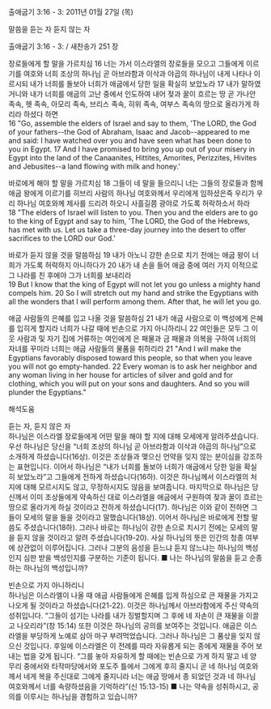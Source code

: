 출애굽기 3:16 - 3: 
2011년 01월 27일 (목)

말씀을 듣는 자 듣지 않는 자



출애굽기 3:16 - 3: / 새찬송가 251 장


장로들에게 할 말을 가르치심
16 너는 가서 이스라엘의 장로들을 모으고 그들에게 이르기를 여호와 너희 조상의 하나님 곧 아브라함과 이삭과 야곱의 하나님이 내게 나타나 이르시되 내가 너희를 돌보아 너희가 애굽에서 당한 일을 확실히 보았노라 17 내가 말하였거니와 내가 너희를 애굽의 고난 중에서 인도하여 내어 젖과 꿀이 흐르는 땅 곧 가나안 족속, 헷 족속, 아모리 족속, 브리스 족속, 히위 족속, 여부스 족속의 땅으로 올라가게 하리라 하셨다 하면  
16 "Go, assemble the elders of Israel and say to them, 'The LORD, the God of your fathers--the God of Abraham, Isaac and Jacob--appeared to me and said: I have watched over you and have seen what has been done to you in Egypt. 17 And I have promised to bring you up out of your misery in Egypt into the land of the Canaanites, Hittites, Amorites, Perizzites, Hivites and Jebusites--a land flowing with milk and honey.' 

바로에게 해야 할 말을 가르치심
18 그들이 네 말을 들으리니 너는 그들의 장로들과 함께 애굽 왕에게 이르기를 히브리 사람의 하나님 여호와께서 우리에게 임하셨은즉 우리가 우리 하나님 여호와께 제사를 드리려 하오니 사흘길쯤 광야로 가도록 허락하소서 하라  
18 "The elders of Israel will listen to you. Then you and the elders are to go to the king of Egypt and say to him, 'The LORD, the God of the Hebrews, has met with us. Let us take a three-day journey into the desert to offer sacrifices to the LORD our God.' 

바로가 듣지 않을 것을 말씀하심
19 내가 아노니 강한 손으로 치기 전에는 애굽 왕이 너희가 가도록 허락하지 아니하다가 20 내가 내 손을 들어 애굽 중에 여러 가지 이적으로 그 나라를 친 후에야 그가 너희를 보내리라  
19 But I know that the king of Egypt will not let you go unless a mighty hand compels him. 20 So I will stretch out my hand and strike the Egyptians with all the wonders that I will perform among them. After that, he will let you go. 

애굽 사람들의 은혜를 입고 나올 것을 말씀하심
21 내가 애굽 사람으로 이 백성에게 은혜를 입히게 할지라 너희가 나갈 때에 빈손으로 가지 아니하리니 22 여인들은 모두 그 이웃 사람과 및 자기 집에 거류하는 여인에게 은 패물과 금 패물과 의복을 구하여 너희의 자녀를 꾸미라 너희는 애굽 사람들의 물품을 취하리라
21 "And I will make the Egyptians favorably disposed toward this people, so that when you leave you will not go empty-handed. 22 Every woman is to ask her neighbor and any woman living in her house for articles of silver and gold and for clothing, which you will put on your sons and daughters. And so you will plunder the Egyptians."

해석도움





듣는 자, 듣지 않은 자  
하나님은 이스라엘 장로들에게 어떤 말을 해야 할 지에 대해 모세에게 알려주셨습니다. 우선 하나님은 당신을 “너희 조상의 하나님 곧 아브라함과 이삭과 야곱의 하나님”으로 소개하게 하셨습니다(16상). 이것은 조상들과 맺으신 언약을 잊지 않는 분이심을 강조하는 표현입니다. 이어서 하나님은 “내가 너희를 돌보아 너희가 애굽에서 당한 일을 확실히 보았노라”고 그들에게 전하게 하셨습니다(16하). 이것은 하나님께서 이스라엘의 처지에 대해 모르시지도 않고, 무정하시지도 않음을 보여줍니다. 마지막으로 하나님은 당신께서 이미 조상들에게 약속하신 대로 이스라엘을 애굽에서 구원하여 젖과 꿀이 흐르는 땅으로 올라가게 하실 것이라고 전하게 하셨습니다(17). 하나님은 이와 같이 전하면 그들이 모세의 말을 들을 것이라고 말했습니다(18상). 이어서 하나님은 바로에게 전할 말씀도 주셨습니다(18하). 그러나 바로는 하나님이 강한 손으로 치시기 전에는 모세의 말을 듣지 않을 것이라고 알려 주셨습니다(19-20). 사실 하나님의 뜻은 인간의 청종 여부에 상관없이 이루어집니다. 그러나 그분의 음성을 듣느냐 듣지 않느냐는 하나님의 백성인지 심판 받을 백성인지를 구분하는 기준이 됩니다.
■ 나는 하나님의 말씀을 듣고 순종하는 하나님의 백성입니까?

빈손으로 가지 아니하리니  
하나님은 이스라엘이 나올 때 애굽 사람들에게 은혜를 입게 하심으로 큰 재물을 가지고 나오게 될 것이라고 하셨습니다(21-22). 이것은 하나님께서 아브라함에게 주신 약속의 성취입니다. “그들이 섬기는 나라를 내가 징벌할지며 그 후에 네 자손이 큰 재물을 이끌고 나오리라”(창 15:14) 또한 이것은 하나님의 공의를 보여주는 것입니다. 애굽은 이스라엘을 부당하게 노예로 삼아 마구 부려먹었습니다. 그러나 하나님은 그 품삯을 잊지 않으신 것입니다. 후일에 이스라엘은 이 전례를 따라 자유롭게 되는 종에게 재물을 주어 보내는 법을 갖게 됩니다. “그를 놓아 자유하게 할 때에는 빈손으로 가게 하지 말고 네 양 무리 중에서와 타작마당에서와 포도주 틀에서 그에게 후히 줄지니 곧 네 하나님 여호와께서 네게 복을 주신대로 그에게 줄지니라 너는 애굽 땅에서 종 되었던 것과 네 하나님 여호와께서 너를 속량하셨음을 기억하라”(신 15:13-15)
■ 나는 약속을 성취하시고, 공의를 이루시는 하나님을 경험하고 있습니까?